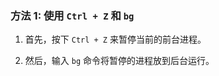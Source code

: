 ### 方法 1: 使用 `Ctrl + Z` 和 `bg`

1. 首先，按下 `Ctrl + Z` 来暂停当前的前台进程。
    
2. 然后，输入 `bg` 命令将暂停的进程放到后台运行。


